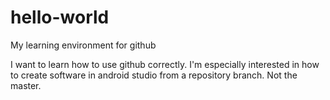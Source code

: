 # hello-world
My learning environment for github

I want to learn how to use github correctly.
I'm especially interested in how to create software in android studio from a repository branch. Not the master.
